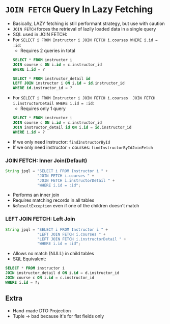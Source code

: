 # `JOIN FETCH` Query In Lazy Fetching

* Basically, LAZY fetching is still performant strategy, but use with caution 
* `JOIN FETCH` forces the retrieval of lazily loaded data in a single query 
* SQL used in JOIN FETCH:
* For `SELECT i FROM Instructor i JOIN FETCH i.courses WHERE i.id = :id`:
  * Requires 2 queries in total
  ```sql
  SELECT * FROM instructor i 
  JOIN course c ON i.id = c.instructor_id 
  WHERE i.id = ?
  ```
  ```sql
  SELECT * FROM instructor_detail id 
  LEFT JOIN instructor i ON i.id = id.instructor_id 
  WHERE id.instructor_id = ?
  ``` 
* For `SELECT i FROM Instructor i JOIN FETCH i.courses 
       JOIN FETCH i.instructorDetail WHERE i.id = :id`:
  * Requires only 1 query
  ```sql
  SELECT * FROM instructor i 
  JOIN course c ON i.id = c.instructor_id 
  JOIN instructor_detail id ON i.id = id.instructor_id 
  WHERE i.id = ?
  ``` 
* If we only need instructor: `findInstructorById`
* If we only need instructor + courses: `findInstructorByIdJoinFetch`

### JOIN FETCH: Inner Join(Default)
```java
String jpql = "SELECT i FROM Instructor i " +
              "JOIN FETCH i.courses " +
              "JOIN FETCH i.instructorDetail " +
              "WHERE i.id = :id";
```
- Performs an inner join 
- Requires matching records in all tables
- `NoResultException` even if one of the children doesn't match 

### LEFT JOIN FETCH: Left Join
```java
String jpql = "SELECT i FROM Instructor i " +
              "LEFT JOIN FETCH i.courses " +
              "LEFT JOIN FETCH i.instructorDetail " +
              "WHERE i.id = :id";
```
- Allows no match (NULL) in child tables
- SQL Equivalent: 
```sql
SELECT * FROM instructor i
JOIN instructor_detail d ON i.id = d.instructor_id
JOIN course c ON i.id = c.instructor_id
WHERE i.id = ?;
```

## Extra
- Hand-made DTO Projection
- Tuple -> bad because it's for flat fields only